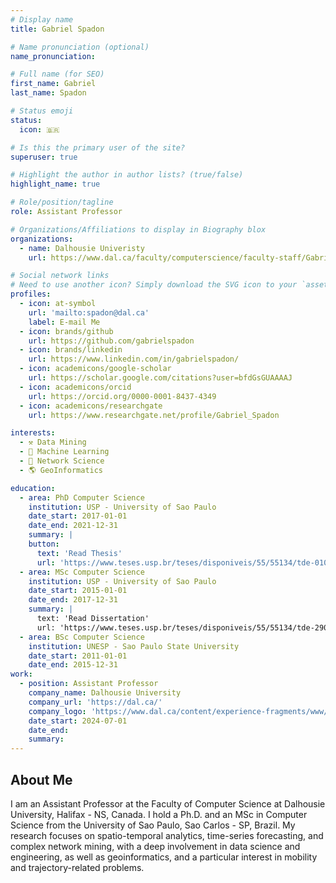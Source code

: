 ```yaml
---
# Display name
title: Gabriel Spadon

# Name pronunciation (optional)
name_pronunciation:

# Full name (for SEO)
first_name: Gabriel
last_name: Spadon

# Status emoji
status:
  icon: 🇧🇷

# Is this the primary user of the site?
superuser: true

# Highlight the author in author lists? (true/false)
highlight_name: true

# Role/position/tagline
role: Assistant Professor

# Organizations/Affiliations to display in Biography blox
organizations:
  - name: Dalhousie Univeristy
    url: https://www.dal.ca/faculty/computerscience/faculty-staff/Gabriel_Spadon.html

# Social network links
# Need to use another icon? Simply download the SVG icon to your `assets/media/icons/` folder.
profiles:
  - icon: at-symbol
    url: 'mailto:spadon@dal.ca'
    label: E-mail Me
  - icon: brands/github
    url: https://github.com/gabrielspadon
  - icon: brands/linkedin
    url: https://www.linkedin.com/in/gabrielspadon/
  - icon: academicons/google-scholar
    url: https://scholar.google.com/citations?user=bfdGsGUAAAAJ
  - icon: academicons/orcid
    url: https://orcid.org/0000-0001-8437-4349
  - icon: academicons/researchgate
    url: https://www.researchgate.net/profile/Gabriel_Spadon

interests:
  - ⚒️ Data Mining
  - 🤖 Machine Learning
  - 🔗 Network Science
  - 🌎 GeoInformatics

education:
  - area: PhD Computer Science
    institution: USP - University of Sao Paulo
    date_start: 2017-01-01
    date_end: 2021-12-31
    summary: |
    button:
      text: 'Read Thesis'
      url: 'https://www.teses.usp.br/teses/disponiveis/55/55134/tde-01092021-104851/en.php'
  - area: MSc Computer Science
    institution: USP - University of Sao Paulo
    date_start: 2015-01-01
    date_end: 2017-12-31
    summary: |
      text: 'Read Dissertation'
      url: 'https://www.teses.usp.br/teses/disponiveis/55/55134/tde-29092017-100417/en.php'
  - area: BSc Computer Science
    institution: UNESP - Sao Paulo State University
    date_start: 2011-01-01
    date_end: 2015-12-31
work:
  - position: Assistant Professor
    company_name: Dalhousie University
    company_url: 'https://dal.ca/'
    company_logo: 'https://www.dal.ca/content/experience-fragments/www/global/homepage-header/master/_jcr_content/root/wrapper/flex_wrapper/image.coreimg.svg/1709069699013/dalhousie-logo-black.svg'
    date_start: 2024-07-01
    date_end: 
    summary:
---
```


## About Me

I am an Assistant Professor at the Faculty of Computer Science at Dalhousie University, Halifax - NS, Canada. I hold a Ph.D. and an MSc in Computer Science from the University of Sao Paulo, Sao Carlos - SP, Brazil. My research focuses on spatio-temporal analytics, time-series forecasting, and complex network mining, with a deep involvement in data science and engineering, as well as geoinformatics, and a particular interest in mobility and trajectory-related problems.
